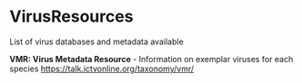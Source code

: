 # VirusResources
List of virus databases and metadata available

**VMR: Virus Metadata Resource** - Information on exemplar viruses for each species
https://talk.ictvonline.org/taxonomy/vmr/
